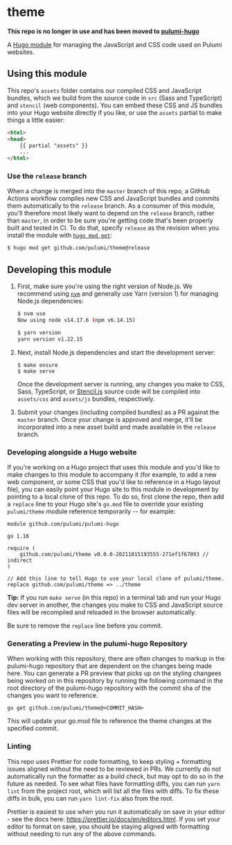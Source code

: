 # theme

**This repo is no longer in use and has been moved to [pulumi-hugo](https://github.com/pulumi/pulumi-hugo/tree/master/themes/default/theme)**

A [Hugo module](https://gohugo.io/hugo-modules/) for managing the JavaScript and CSS code used on Pulumi websites.

## Using this module

This repo's `assets` folder contains our compiled CSS and JavaScript bundles, which we build from the source code in `src` (Sass and TypeScript) and `stencil` (web components). You can embed these CSS and JS bundles into your Hugo website directly if you like, or use the `assets` partial to make things a little easier:

```html
<html>
<head>
    {{ partial "assets" }}
    ...
</html>
```

### Use the `release` branch

When a change is merged into the `master` branch of this repo, a GitHub Actions workflow compiles new CSS and JavaScript bundles and commits them automatically to the `release` branch. As a consumer of this module, you'll therefore most likely want to depend on the `release` branch, rather than `master`, in order to be sure you're getting code that's been properly built and tested in CI. To do that, specify `release` as the revision when you install the module with [`hugo mod get`](https://gohugo.io/commands/hugo_mod_get/):

```bash
$ hugo mod get github.com/pulumi/theme@release
```

## Developing this module

1. First, make sure you're using the right version of Node.js. We recommend using [`nvm`](https://github.com/nvm-sh/nvm) and generally use Yarn (version 1) for managing Node.js dependencies:

    ```bash
    $ nvm use
    Now using node v14.17.6 (npm v6.14.15)

    $ yarn version
    yarn version v1.22.15
    ```

1. Next, install Node.js dependencies and start the development server:

    ```
    $ make ensure
    $ make serve
    ```

    Once the development server is running, any changes you make to CSS, Sass, TypeScript, or [Stencil.js](https://stenciljs.com/) source code will be compiled into `assets/css` and `assets/js` bundles, respectively.

1. Submit your changes (including compiled bundles) as a PR against the `master` branch. Once your change is approved and merge, it'll be incorporated into a new asset build and made available in the `release` branch.

### Developing alongside a Hugo website

If you're working on a Hugo project that uses this module and you'd like to make changes to this module to accompany it (for example, to add a new web component, or some CSS that you'd like to reference in a Hugo layout file), you can easily point your Hugo site to this module in development by pointing to a local clone of this repo. To do so, first clone the repo, then add a `replace` line to your Hugo site's `go.mod` file to override your existing `pulumi/theme` module reference temporarily -- for example:

```
module github.com/pulumi/pulumi-hugo

go 1.16

require (
	github.com/pulumi/theme v0.0.0-20211015193555-271ef1f67093 // indirect
)

// Add this line to tell Hugo to use your local clone of pulumi/theme.
replace github.com/pulumi/theme => ../theme
```

**Tip:** If you run `make serve` (in this repo) in a terminal tab and run your Hugo dev server in another, the changes you make to CSS and JavaScript source files will be recompiled and reloaded in the browser automatically.

Be sure to remove the `replace` line before you commit.

### Generating a Preview in the pulumi-hugo Repository

When working with this repository, there are often changes to markup in the pulumi-hugo repository that are dependent on the changes being made here. You can generate a PR preview that picks up on the styling changees being worked on in this repository by running the following command in the root directory of the pulumi-hugo repository with the commit sha of the changes you want to reference.

```
go get github.com/pulumi/theme@<COMMIT_HASH>
```

This will update your go.mod file to reference the theme changes at the specified commit.

### Linting
This repo uses Prettier for code formatting, to keep styling + formatting issues aligned without the need to be reviewed in PRs.  We currently do not automatically run the formatter as a build check, but may opt to do so in the future as needed.  To see what files have formatting diffs, you can run `yarn lint` from the project root, which will list all the files with diffs.  To fix these diffs in bulk, you can run `yarn lint-fix` also from the root.

Prettier is easiest to use when you run it automatically on save in your editor - see the docs here: https://prettier.io/docs/en/editors.html.  If you set your editor to format on save, you should be staying aligned with formatting without needing to run any of the above commands.
